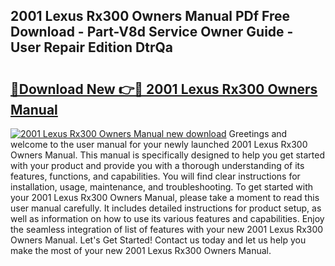 ## 2001 Lexus Rx300 Owners Manual PDf Free Download - Part-V8d Service Owner Guide - User Repair Edition DtrQa

# <h2><a href="http://bc37651.oget.top/?id=2001+Lexus+Rx300+Owners+Manual">🔗Download New 👉🔴 2001 Lexus Rx300 Owners Manual</a></h2>

[![2001 Lexus Rx300 Owners Manual new download](https://i.imgur.com/5g1atiW.png)](http://bc37651.oget.top/?id=2001+Lexus+Rx300+Owners+Manual)
Greetings and welcome to the user manual for your newly launched 2001 Lexus Rx300 Owners Manual. This manual is specifically designed to help you get started with your product and provide you with a thorough understanding of its features, functions, and capabilities. You will find clear instructions for installation, usage, maintenance, and troubleshooting. To get started with your 2001 Lexus Rx300 Owners Manual, please take a moment to read this user manual carefully. It includes detailed instructions for product setup, as well as information on how to use its various features and capabilities. Enjoy the seamless integration of list of features with your new 2001 Lexus Rx300 Owners Manual. Let's Get Started! Contact us today and let us help you make the most of your new 2001 Lexus Rx300 Owners Manual.
